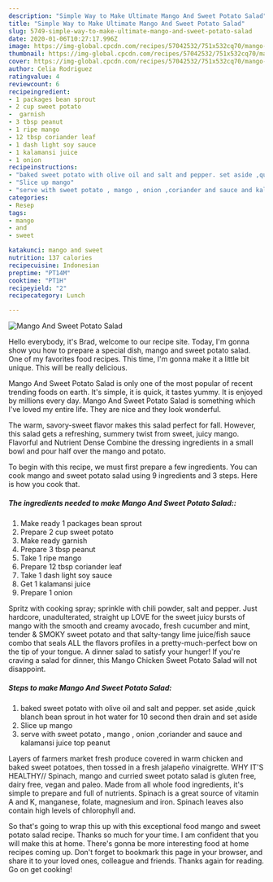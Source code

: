 ```yaml
---
description: "Simple Way to Make Ultimate Mango And Sweet Potato Salad"
title: "Simple Way to Make Ultimate Mango And Sweet Potato Salad"
slug: 5749-simple-way-to-make-ultimate-mango-and-sweet-potato-salad
date: 2020-01-06T10:27:17.996Z
image: https://img-global.cpcdn.com/recipes/57042532/751x532cq70/mango-and-sweet-potato-salad-recipe-main-photo.jpg
thumbnail: https://img-global.cpcdn.com/recipes/57042532/751x532cq70/mango-and-sweet-potato-salad-recipe-main-photo.jpg
cover: https://img-global.cpcdn.com/recipes/57042532/751x532cq70/mango-and-sweet-potato-salad-recipe-main-photo.jpg
author: Celia Rodriguez
ratingvalue: 4
reviewcount: 6
recipeingredient:
- 1 packages bean sprout
- 2 cup sweet potato
-  garnish
- 3 tbsp peanut
- 1 ripe mango
- 12 tbsp coriander leaf
- 1 dash light soy sauce
- 1 kalamansi juice
- 1 onion
recipeinstructions:
- "baked sweet potato with olive oil and salt and pepper. set aside ,quick blanch bean sprout in hot water for 10 second  then drain and set aside"
- "Slice up mango"
- "serve with sweet potato , mango , onion ,coriander and sauce and kalamansi juice top peanut"
categories:
- Resep
tags:
- mango
- and
- sweet

katakunci: mango and sweet
nutrition: 137 calories
recipecuisine: Indonesian
preptime: "PT14M"
cooktime: "PT1H"
recipeyield: "2"
recipecategory: Lunch

---
```



![Mango And Sweet Potato Salad](https://img-global.cpcdn.com/recipes/57042532/751x532cq70/mango-and-sweet-potato-salad-recipe-main-photo.jpg)

Hello everybody, it's Brad, welcome to our recipe site. Today, I'm gonna show you how to prepare a special dish, mango and sweet potato salad. One of my favorites food recipes. This time, I'm gonna make it a little bit unique. This will be really delicious.

Mango And Sweet Potato Salad is only one of the most popular of recent trending foods on earth. It's simple, it is quick, it tastes yummy. It is enjoyed by millions every day. Mango And Sweet Potato Salad is something which I've loved my entire life. They are nice and they look wonderful.

The warm, savory-sweet flavor makes this salad perfect for fall. However, this salad gets a refreshing, summery twist from sweet, juicy mango. Flavorful and Nutrient Dense Combine the dressing ingredients in a small bowl and pour half over the mango and potato.


To begin with this recipe, we must first prepare a few ingredients. You can cook mango and sweet potato salad using 9 ingredients and 3 steps. Here is how you cook that.

##### The ingredients needed to make Mango And Sweet Potato Salad::

1. Make ready 1 packages bean sprout
1. Prepare 2 cup sweet potato
1. Make ready  garnish
1. Prepare 3 tbsp peanut
1. Take 1 ripe mango
1. Prepare 12 tbsp coriander leaf
1. Take 1 dash light soy sauce
1. Get 1 kalamansi juice
1. Prepare 1 onion


Spritz with cooking spray; sprinkle with chili powder, salt and pepper. Just hardcore, unadulterated, straight up LOVE for the sweet juicy bursts of mango with the smooth and creamy avocado, fresh cucumber and mint, tender &amp; SMOKY sweet potato and that salty-tangy lime juice/fish sauce combo that seals ALL the flavors profiles in a pretty-much-perfect bow on the tip of your tongue. A dinner salad to satisfy your hunger! If you&#39;re craving a salad for dinner, this Mango Chicken Sweet Potato Salad will not disappoint. 

##### Steps to make Mango And Sweet Potato Salad:

1. baked sweet potato with olive oil and salt and pepper. set aside ,quick blanch bean sprout in hot water for 10 second  then drain and set aside
1. Slice up mango
1. serve with sweet potato , mango , onion ,coriander and sauce and kalamansi juice top peanut


Layers of farmers market fresh produce covered in warm chicken and baked sweet potatoes, then tossed in a fresh jalapeño vinaigrette. WHY IT&#39;S HEALTHY// Spinach, mango and curried sweet potato salad is gluten free, dairy free, vegan and paleo. Made from all whole food ingredients, it&#39;s simple to prepare and full of nutrients. Spinach is a great source of vitamin A and K, manganese, folate, magnesium and iron. Spinach leaves also contain high levels of chlorophyll and. 

So that's going to wrap this up with this exceptional food mango and sweet potato salad recipe. Thanks so much for your time. I am confident that you will make this at home. There's gonna be more interesting food at home recipes coming up. Don't forget to bookmark this page in your browser, and share it to your loved ones, colleague and friends. Thanks again for reading. Go on get cooking!
